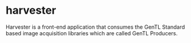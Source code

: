 # harvester
Harvester is a front-end application that consumes the GenTL Standard based image acquisition libraries which are called GenTL Producers.
